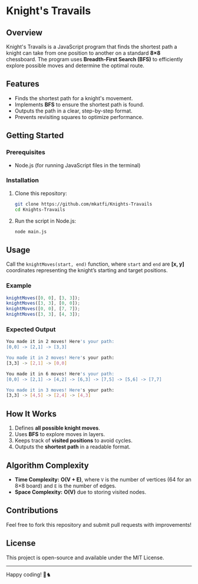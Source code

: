 # Knight's Travails

## Overview
Knight's Travails is a JavaScript program that finds the shortest path a knight can take from one position to another on a standard **8×8** chessboard. The program uses **Breadth-First Search (BFS)** to efficiently explore possible moves and determine the optimal route.

## Features
- Finds the shortest path for a knight's movement.
- Implements **BFS** to ensure the shortest path is found.
- Outputs the path in a clear, step-by-step format.
- Prevents revisiting squares to optimize performance.

## Getting Started

### Prerequisites
- Node.js (for running JavaScript files in the terminal)

### Installation
1. Clone this repository:
   ```sh
   git clone https://github.com/mkatfi/Knights-Travails
   cd Knights-Travails
   ```
2. Run the script in Node.js:
   ```sh
   node main.js
   ```

## Usage
Call the `knightMoves(start, end)` function, where `start` and `end` are **[x, y]** coordinates representing the knight’s starting and target positions.

### Example
```js
knightMoves([0, 0], [3, 3]);
knightMoves([3, 3], [0, 0]);
knightMoves([0, 0], [7, 7]);
knightMoves([3, 3], [4, 3]);
```

### Expected Output
```sh
You made it in 2 moves! Here's your path:
[0,0] -> [2,1] -> [3,3]

You made it in 2 moves! Here's your path:
[3,3] -> [2,1] -> [0,0]

You made it in 6 moves! Here's your path:
[0,0] -> [2,1] -> [4,2] -> [6,3] -> [7,5] -> [5,6] -> [7,7]

You made it in 3 moves! Here's your path:
[3,3] -> [4,5] -> [2,4] -> [4,3]
```

## How It Works
1. Defines **all possible knight moves**.
2. Uses **BFS** to explore moves in layers.
3. Keeps track of **visited positions** to avoid cycles.
4. Outputs the **shortest path** in a readable format.

## Algorithm Complexity
- **Time Complexity:** **O(V + E)**, where `V` is the number of vertices (64 for an 8×8 board) and `E` is the number of edges.
- **Space Complexity:** **O(V)** due to storing visited nodes.

## Contributions
Feel free to fork this repository and submit pull requests with improvements!

## License
This project is open-source and available under the MIT License.

---
Happy coding! 🚀♞

